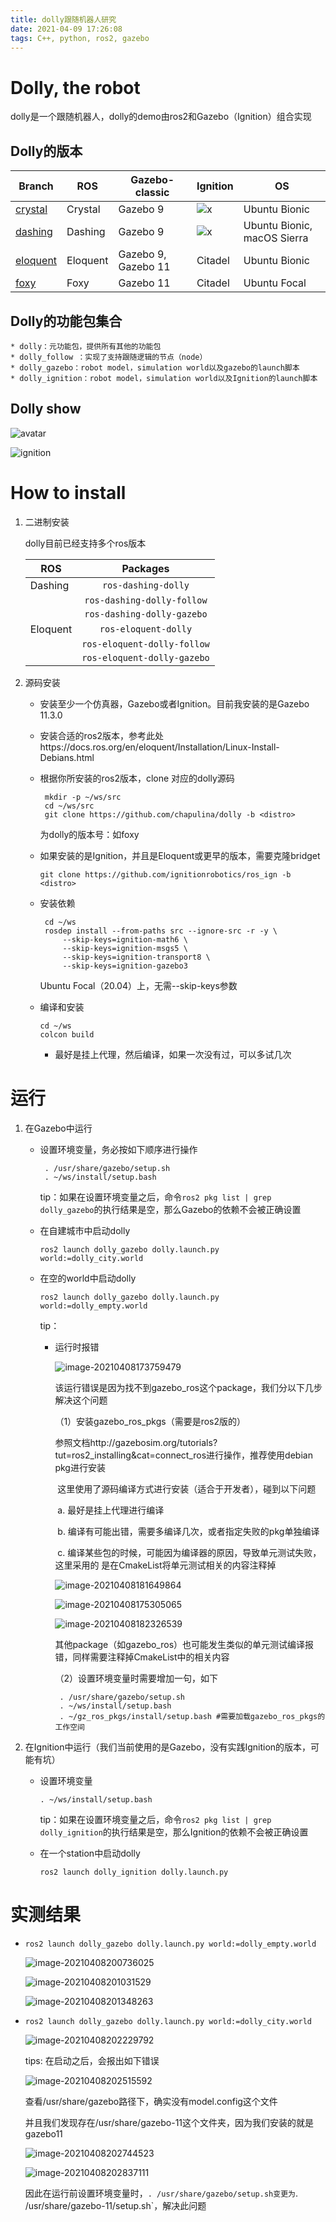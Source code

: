 ```yaml
---
title: dolly跟随机器人研究
date: 2021-04-09 17:26:08
tags: C++, python, ros2, gazebo
---
```


# Dolly, the robot

​	dolly是一个跟随机器人，dolly的demo由ros2和Gazebo（Ignition）组合实现

## Dolly的版本

| Branch                                                       | ROS      | Gazebo-classic      | Ignition                                                     | OS                          |
| ------------------------------------------------------------ | -------- | ------------------- | ------------------------------------------------------------ | --------------------------- |
| [crystal](https://github.com/chapulina/dolly/tree/crystal)   | Crystal  | Gazebo 9            | ![x](https://github.githubassets.com/images/icons/emoji/unicode/274c.png) | Ubuntu Bionic               |
| [dashing](https://github.com/chapulina/dolly/tree/dashing)   | Dashing  | Gazebo 9            | ![x](https://github.githubassets.com/images/icons/emoji/unicode/274c.png) | Ubuntu Bionic, macOS Sierra |
| [eloquent](https://github.com/chapulina/dolly/tree/eloquent) | Eloquent | Gazebo 9, Gazebo 11 | Citadel                                                      | Ubuntu Bionic               |
| [foxy](https://github.com/chapulina/dolly/tree/foxy)         | Foxy     | Gazebo 11           | Citadel                                                      | Ubuntu Focal                |

## Dolly的功能包集合

	* dolly：元功能包，提供所有其他的功能包
	* dolly_follow ：实现了支持跟随逻辑的节点（node）
	* dolly_gazebo：robot model，simulation world以及gazebo的launch脚本
	* dolly_ignition：robot model，simulation world以及Ignition的launch脚本

## Dolly show

![avatar](dolly跟随机器人研究/dolly.gif)

![ignition](dolly跟随机器人研究/dolly_ign.gif)



# How to install

1. 二进制安装

   dolly目前已经支持多个ros版本

   | ROS      |          Packages           |
   | -------- | :-------------------------: |
   | Dashing  |     `ros-dashing-dolly`     |
   |          | `ros-dashing-dolly-follow`  |
   |          | `ros-dashing-dolly-gazebo`  |
   | Eloquent |    `ros-eloquent-dolly`     |
   |          | `ros-eloquent-dolly-follow` |
   |          | `ros-eloquent-dolly-gazebo` |

2. 源码安装

   - 安装至少一个仿真器，Gazebo或者Ignition。目前我安装的是Gazebo 11.3.0

   - 安装合适的ros2版本，参考此处https://docs.ros.org/en/eloquent/Installation/Linux-Install-Debians.html

   - 根据你所安装的ros2版本，clone 对应的dolly源码

     ```shell
      mkdir -p ~/ws/src
      cd ~/ws/src
      git clone https://github.com/chapulina/dolly -b <distro>
     ```

     <distro>为dolly的版本号：如foxy

   - 如果安装的是Ignition，并且是Eloquent或更早的版本，需要克隆bridget

     ```shell
     git clone https://github.com/ignitionrobotics/ros_ign -b <distro>
     ```

   - 安装依赖

     ```shell
      cd ~/ws
      rosdep install --from-paths src --ignore-src -r -y \
          --skip-keys=ignition-math6 \
          --skip-keys=ignition-msgs5 \
          --skip-keys=ignition-transport8 \
          --skip-keys=ignition-gazebo3
     ```

     Ubuntu Focal（20.04）上，无需--skip-keys参数

   - 编译和安装

     ```shell
     cd ~/ws
     colcon build
     ```

     - 最好是挂上代理，然后编译，如果一次没有过，可以多试几次

# 运行

1. 在Gazebo中运行

   - 设置环境变量，务必按如下顺序进行操作

     ```shell
      . /usr/share/gazebo/setup.sh
      . ~/ws/install/setup.bash
     ```

     tip：如果在设置环境变量之后，命令`ros2 pkg list | grep dolly_gazebo`的执行结果是空，那么Gazebo的依赖不会被正确设置

   - 在自建城市中启动dolly

     `ros2 launch dolly_gazebo dolly.launch.py world:=dolly_city.world`

   - 在空的world中启动dolly

     `ros2 launch dolly_gazebo dolly.launch.py world:=dolly_empty.world`

     tip：

      - 运行时报错

        ![image-20210408173759479](dolly跟随机器人研究/image-20210408173759479.png)

        该运行错误是因为找不到gazebo_ros这个package，我们分以下几步解决这个问题

        （1）安装gazebo_ros_pkgs（需要是ros2版的）

        ​			参照文档http://gazebosim.org/tutorials?tut=ros2_installing&cat=connect_ros进行操作，推荐使用debian pkg进行安装

        ​			这里使用了源码编译方式进行安装（适合于开发者），碰到以下问题

        ​			a. 最好是挂上代理进行编译

        ​			b. 编译有可能出错，需要多编译几次，或者指定失败的pkg单独编译

        ​			c. 编译某些包的时候，可能因为编译器的原因，导致单元测试失败，这里采用的				是在CmakeList将单元测试相关的内容注释掉

        ![image-20210408181649864](dolly跟随机器人研究/image-20210408181649864.png)

        ![image-20210408175305065](dolly跟随机器人研究/image-20210408175305065.png)

        ![image-20210408182326539](dolly跟随机器人研究/image-20210408182326539.png)

        其他package（如gazebo_ros）也可能发生类似的单元测试编译报错，同样需要注释掉CmakeList中的相关内容

        （2）设置环境变量时需要增加一句，如下

        ```shell
         . /usr/share/gazebo/setup.sh
         . ~/ws/install/setup.bash
         . ~/gz_ros_pkgs/install/setup.bash #需要加载gazebo_ros_pkgs的工作空间
        ```

        

2. 在Ignition中运行（我们当前使用的是Gazebo，没有实践Ignition的版本，可能有坑）

   - 设置环境变量

     `. ~/ws/install/setup.bash`

     tip：如果在设置环境变量之后，命令`ros2 pkg list | grep dolly_ignition`的执行结果是空，那么Ignition的依赖不会被正确设置

   - 在一个station中启动dolly

     `ros2 launch dolly_ignition dolly.launch.py`

# 实测结果

- `ros2 launch dolly_gazebo dolly.launch.py world:=dolly_empty.world`

  ![image-20210408200736025](dolly跟随机器人研究/image-20210408200736025.png)

  ![image-20210408201031529](dolly跟随机器人研究/image-20210408201031529.png)

  ![image-20210408201348263](dolly跟随机器人研究/image-20210408201348263.png)

- `ros2 launch dolly_gazebo dolly.launch.py world:=dolly_city.world`

  ![image-20210408202229792](dolly跟随机器人研究/image-20210408202229792.png)

  tips: 在启动之后，会报出如下错误

  ![image-20210408202515592](dolly跟随机器人研究/image-20210408202515592.png)

  查看/usr/share/gazebo路径下，确实没有model.config这个文件

  并且我们发现存在/usr/share/gazebo-11这个文件夹，因为我们安装的就是gazebo11

  ![image-20210408202744523](dolly跟随机器人研究/image-20210408202744523.png)

  ![image-20210408202837111](dolly跟随机器人研究/image-20210408202837111.png)

  因此在运行前设置环境变量时，`. /usr/share/gazebo/setup.sh变更为`. /usr/share/gazebo-11/setup.sh`，解决此问题